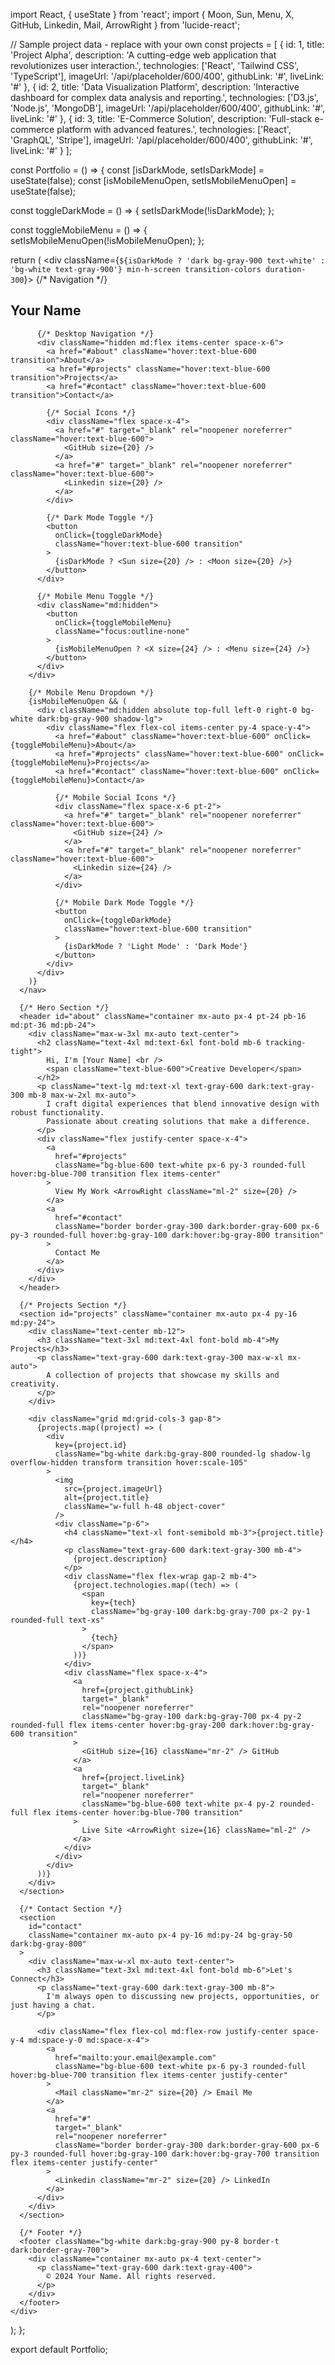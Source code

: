 import React, { useState } from 'react';
import { 
  Moon, 
  Sun, 
  Menu, 
  X, 
  GitHub, 
  Linkedin, 
  Mail, 
  ArrowRight 
} from 'lucide-react';

// Sample project data - replace with your own
const projects = [
  {
    id: 1,
    title: 'Project Alpha',
    description: 'A cutting-edge web application that revolutionizes user interaction.',
    technologies: ['React', 'Tailwind CSS', 'TypeScript'],
    imageUrl: '/api/placeholder/600/400',
    githubLink: '#',
    liveLink: '#'
  },
  {
    id: 2,
    title: 'Data Visualization Platform',
    description: 'Interactive dashboard for complex data analysis and reporting.',
    technologies: ['D3.js', 'Node.js', 'MongoDB'],
    imageUrl: '/api/placeholder/600/400',
    githubLink: '#',
    liveLink: '#'
  },
  {
    id: 3,
    title: 'E-Commerce Solution',
    description: 'Full-stack e-commerce platform with advanced features.',
    technologies: ['React', 'GraphQL', 'Stripe'],
    imageUrl: '/api/placeholder/600/400',
    githubLink: '#',
    liveLink: '#'
  }
];

const Portfolio = () => {
  const [isDarkMode, setIsDarkMode] = useState(false);
  const [isMobileMenuOpen, setIsMobileMenuOpen] = useState(false);

  const toggleDarkMode = () => {
    setIsDarkMode(!isDarkMode);
  };

  const toggleMobileMenu = () => {
    setIsMobileMenuOpen(!isMobileMenuOpen);
  };

  return (
    <div className={`${isDarkMode ? 'dark bg-gray-900 text-white' : 'bg-white text-gray-900'} min-h-screen transition-colors duration-300`}>
      {/* Navigation */}
      <nav className="fixed top-0 left-0 right-0 z-50 bg-white/80 dark:bg-gray-900/80 backdrop-blur-md shadow-sm">
        <div className="container mx-auto px-4 py-4 flex justify-between items-center">
          <h1 className="text-2xl font-bold tracking-tight">
            Your Name
          </h1>
          
          {/* Desktop Navigation */}
          <div className="hidden md:flex items-center space-x-6">
            <a href="#about" className="hover:text-blue-600 transition">About</a>
            <a href="#projects" className="hover:text-blue-600 transition">Projects</a>
            <a href="#contact" className="hover:text-blue-600 transition">Contact</a>
            
            {/* Social Icons */}
            <div className="flex space-x-4">
              <a href="#" target="_blank" rel="noopener noreferrer" className="hover:text-blue-600">
                <GitHub size={20} />
              </a>
              <a href="#" target="_blank" rel="noopener noreferrer" className="hover:text-blue-600">
                <Linkedin size={20} />
              </a>
            </div>
            
            {/* Dark Mode Toggle */}
            <button 
              onClick={toggleDarkMode} 
              className="hover:text-blue-600 transition"
            >
              {isDarkMode ? <Sun size={20} /> : <Moon size={20} />}
            </button>
          </div>
          
          {/* Mobile Menu Toggle */}
          <div className="md:hidden">
            <button 
              onClick={toggleMobileMenu} 
              className="focus:outline-none"
            >
              {isMobileMenuOpen ? <X size={24} /> : <Menu size={24} />}
            </button>
          </div>
        </div>
        
        {/* Mobile Menu Dropdown */}
        {isMobileMenuOpen && (
          <div className="md:hidden absolute top-full left-0 right-0 bg-white dark:bg-gray-900 shadow-lg">
            <div className="flex flex-col items-center py-4 space-y-4">
              <a href="#about" className="hover:text-blue-600" onClick={toggleMobileMenu}>About</a>
              <a href="#projects" className="hover:text-blue-600" onClick={toggleMobileMenu}>Projects</a>
              <a href="#contact" className="hover:text-blue-600" onClick={toggleMobileMenu}>Contact</a>
              
              {/* Mobile Social Icons */}
              <div className="flex space-x-6 pt-2">
                <a href="#" target="_blank" rel="noopener noreferrer" className="hover:text-blue-600">
                  <GitHub size={24} />
                </a>
                <a href="#" target="_blank" rel="noopener noreferrer" className="hover:text-blue-600">
                  <Linkedin size={24} />
                </a>
              </div>
              
              {/* Mobile Dark Mode Toggle */}
              <button 
                onClick={toggleDarkMode} 
                className="hover:text-blue-600 transition"
              >
                {isDarkMode ? 'Light Mode' : 'Dark Mode'}
              </button>
            </div>
          </div>
        )}
      </nav>

      {/* Hero Section */}
      <header id="about" className="container mx-auto px-4 pt-24 pb-16 md:pt-36 md:pb-24">
        <div className="max-w-3xl mx-auto text-center">
          <h2 className="text-4xl md:text-6xl font-bold mb-6 tracking-tight">
            Hi, I'm [Your Name] <br />
            <span className="text-blue-600">Creative Developer</span>
          </h2>
          <p className="text-lg md:text-xl text-gray-600 dark:text-gray-300 mb-8 max-w-2xl mx-auto">
            I craft digital experiences that blend innovative design with robust functionality. 
            Passionate about creating solutions that make a difference.
          </p>
          <div className="flex justify-center space-x-4">
            <a 
              href="#projects" 
              className="bg-blue-600 text-white px-6 py-3 rounded-full hover:bg-blue-700 transition flex items-center"
            >
              View My Work <ArrowRight className="ml-2" size={20} />
            </a>
            <a 
              href="#contact" 
              className="border border-gray-300 dark:border-gray-600 px-6 py-3 rounded-full hover:bg-gray-100 dark:hover:bg-gray-800 transition"
            >
              Contact Me
            </a>
          </div>
        </div>
      </header>

      {/* Projects Section */}
      <section id="projects" className="container mx-auto px-4 py-16 md:py-24">
        <div className="text-center mb-12">
          <h3 className="text-3xl md:text-4xl font-bold mb-4">My Projects</h3>
          <p className="text-gray-600 dark:text-gray-300 max-w-xl mx-auto">
            A collection of projects that showcase my skills and creativity.
          </p>
        </div>
        
        <div className="grid md:grid-cols-3 gap-8">
          {projects.map((project) => (
            <div 
              key={project.id} 
              className="bg-white dark:bg-gray-800 rounded-lg shadow-lg overflow-hidden transform transition hover:scale-105"
            >
              <img 
                src={project.imageUrl} 
                alt={project.title} 
                className="w-full h-48 object-cover"
              />
              <div className="p-6">
                <h4 className="text-xl font-semibold mb-3">{project.title}</h4>
                <p className="text-gray-600 dark:text-gray-300 mb-4">
                  {project.description}
                </p>
                <div className="flex flex-wrap gap-2 mb-4">
                  {project.technologies.map((tech) => (
                    <span 
                      key={tech} 
                      className="bg-gray-100 dark:bg-gray-700 px-2 py-1 rounded-full text-xs"
                    >
                      {tech}
                    </span>
                  ))}
                </div>
                <div className="flex space-x-4">
                  <a 
                    href={project.githubLink} 
                    target="_blank" 
                    rel="noopener noreferrer"
                    className="bg-gray-100 dark:bg-gray-700 px-4 py-2 rounded-full flex items-center hover:bg-gray-200 dark:hover:bg-gray-600 transition"
                  >
                    <GitHub size={16} className="mr-2" /> GitHub
                  </a>
                  <a 
                    href={project.liveLink} 
                    target="_blank" 
                    rel="noopener noreferrer"
                    className="bg-blue-600 text-white px-4 py-2 rounded-full flex items-center hover:bg-blue-700 transition"
                  >
                    Live Site <ArrowRight size={16} className="ml-2" />
                  </a>
                </div>
              </div>
            </div>
          ))}
        </div>
      </section>

      {/* Contact Section */}
      <section 
        id="contact" 
        className="container mx-auto px-4 py-16 md:py-24 bg-gray-50 dark:bg-gray-800"
      >
        <div className="max-w-xl mx-auto text-center">
          <h3 className="text-3xl md:text-4xl font-bold mb-6">Let's Connect</h3>
          <p className="text-gray-600 dark:text-gray-300 mb-8">
            I'm always open to discussing new projects, opportunities, or just having a chat.
          </p>
          
          <div className="flex flex-col md:flex-row justify-center space-y-4 md:space-y-0 md:space-x-4">
            <a 
              href="mailto:your.email@example.com" 
              className="bg-blue-600 text-white px-6 py-3 rounded-full hover:bg-blue-700 transition flex items-center justify-center"
            >
              <Mail className="mr-2" size={20} /> Email Me
            </a>
            <a 
              href="#" 
              target="_blank" 
              rel="noopener noreferrer"
              className="border border-gray-300 dark:border-gray-600 px-6 py-3 rounded-full hover:bg-gray-100 dark:hover:bg-gray-700 transition flex items-center justify-center"
            >
              <Linkedin className="mr-2" size={20} /> LinkedIn
            </a>
          </div>
        </div>
      </section>

      {/* Footer */}
      <footer className="bg-white dark:bg-gray-900 py-8 border-t dark:border-gray-700">
        <div className="container mx-auto px-4 text-center">
          <p className="text-gray-600 dark:text-gray-400">
            © 2024 Your Name. All rights reserved.
          </p>
        </div>
      </footer>
    </div>
  );
};

export default Portfolio;

